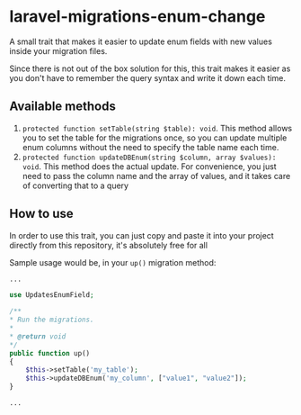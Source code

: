 # laravel-migrations-enum-change
A small trait that makes it easier to update enum fields with new values inside your migration files.

Since there is not out of the box solution for this, this trait makes it easier as you don't have to remember the query syntax and write it down each time.

## Available methods
1. `protected function setTable(string $table): void`. This method allows you to set the table for the migrations once, so you can update multiple enum columns without the need to specify the table name each time.
2. `protected function updateDBEnum(string $column, array $values): void`. This method does the actual update. For convenience, you just need to pass the column name and the array of values, and it takes care of converting that to a query

## How to use
In order to use this trait, you can just copy and paste it into your project directly from this repository, it's absolutely free for all

Sample usage would be, in your `up()` migration method:
```php
...

use UpdatesEnumField;

/**
* Run the migrations.
*
* @return void
*/
public function up()
{
    $this->setTable('my_table');
    $this->updateDBEnum('my_column', ["value1", "value2"]);
}

...
```

